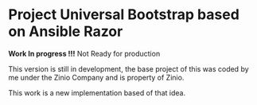 # Project Universal Bootstrap based on Ansible Razor

**Work In progress !!!** Not Ready for production

This version is still in development, the base project of this was
coded by me under the Zinio Company and is property of Zinio.

This work is a new implementation based of that idea.
